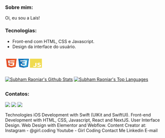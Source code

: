### Sobre mim:
Oi, eu sou a Laís!


### Tecnologias:
- Front-end com HTML, CSS e Javascript.
- Design da interface do usuário.

<div style="display: inline_block"><br>
<img align="center" alt="laissmoreira-HTML" height="30" width="40" src="https://raw.githubusercontent.com/devicons/devicon/master/icons/html5/html5-original.svg"><img align="center" alt="laissmoreira-CSS" height="30" width="40" src="https://raw.githubusercontent.com/devicons/devicon/master/icons/css3/css3-original.svg"><img align="center" alt="laissmoreira-JS" height="30" width="40" src="https://raw.githubusercontent.com/devicons/devicon/master/icons/javascript/javascript-plain.svg"><img align="center" 
</div>

##


 <a href="https://github.com/laissmoreira/github-readme-stats"><img alt="Subham Raoniar's Github Stats" src="https://github-readme-stats.vercel.app/api?username=laissmoreira&show_icons=true&count_private=true&theme=react&hide_border=true&bg_color=0D1117" /></a>
  <a href="https://github.com/laissmoreira/github-readme-stats"><img alt="Subham Raoniar's Top Languages" src="https://github-readme-stats.vercel.app/api/top-langs/?username=laissmoreira&langs_count=8&count_private=true&layout=compact&theme=react&hide_border=true&bg_color=0D1117" /></a>
##

### Contatos:

<div> 
  <a href="https://www.linkedin.com/in/la%C3%ADs-moreira-369711263/" target="_blank"><img src="https://img.shields.io/badge/-LinkedIn-%230077B5?style=for-the-badge&logo=linkedin&logoColor=white" target="_blank"></a> 
  <a href = "mailto:laismoreira1224@gmail.com"><img src="https://img.shields.io/badge/Gmail-D14836?style=for-the-badge&logo=gmail&logoColor=white" target="_blank"></a>
  <a href = "https://www.instagram.com/coderaisu/"><img src="https://img.shields.io/badge/Instagram-E4405F?style=for-the-badge&logo=instagram&logoColor=white" target="_blank"></a>

</div>

Technologies
iOS Development with Swift (UIKit and SwiftUI).
Front-end Development with HTML, CSS, Javascript, React and NextJS.
User Interface Design.
Web Design with Elementor and Webflow.
Content Creator at:
Instagram - @girl.coding
Youtube - Girl Coding
Contact Me
Linkedin
E-mail

